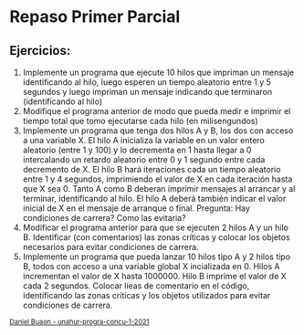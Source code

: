# Repaso Primer Parcial

## Ejercicios:

1. Implemente un programa que ejecute 10 hilos que impriman un mensaje identificando al hilo, luego esperen un tiempo aleatorio entre 1 y 5 segundos y luego impriman un mensaje indicando que terminaron (identificando al hilo)
2. Modifique el programa anterior de modo que pueda medir e imprimir el tiempo total que tomo ejecutarse cada hilo (en milisengundos)
3. Implemente un programa que tenga dos hilos A y B, los dos con acceso a una variable X. El hilo A inicializa la variable en un valor entero aleatorio (entre 1 y 100) y lo decrementa en 1 hasta llegar a 0 intercalando un retardo aleatorio entre 0 y 1 segundo entre cada decremento de X. El hilo B hará iteraciones cada un tiempo aleatorio entre 1 y 4 segundos, imprimiendo el valor de X en cada iteración hasta que X sea 0. Tanto A como B deberan imprimir mensajes al arrancar y al terminar, identificando al hilo. El hilo A deberá también indicar el valor inicial de X en el mensaje de arranque o final. Pregunta: Hay condiciones de carrera? Como las evitaria?
4. Modificar el programa anterior para que se ejecuten 2 hilos A y un hilo B. Identificar (con comentarios) las zonas críticas y colocar los objetos necesarios para evitar condiciones de carrera.
5. Implemente un programa que pueda lanzar 10 hilos tipo A y 2 hilos tipo B, todos con acceso a una variable global X incializada en 0. Hilos A incrementan el valor de X hasta 1000000. Hilo B imprime el valor de X cada 2 segundos. Colocar líeas de comentario en el código, identificando las zonas críticas y los objetos utilizados para evitar condiciones de carrera.



<sub>[Daniel Buaon - unahur-progra-concu-1-2021](https://github.com/unahur-progra-concu-1-2021)</sub>